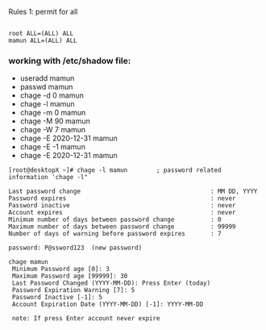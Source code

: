 Rules 1: permit for all
```visudo
```
```
root ALL=(ALL) ALL
mamun ALL=(ALL) ALL
```
### working with /etc/shadow file:
- useradd mamun
- passwd mamun
- chage -d 0 mamun
- chage -l mamun
- chage -m 0 mamun
- chage -M 90 mamun
- chage -W 7 mamun
- chage -E 2020-12-31 mamun
- chage -E -1 mamun
- chage -E 2020-12-31 mamun

```
[root@desktopX ~]# chage -l mamun        ; password related information 'chage -l" 

Last password change                                    : MM DD, YYYY
Password expires                                        : never
Password inactive                                       : never
Account expires                                         : never
Minimum number of days between password change          : 0
Maximum number of days between password change          : 99999
Number of days of warning before password expires       : 7

password: P@ssword123  (new password)
```
```
chage mamun
 Minimum Password age [0]: 3
 Maximum Password age [99999]: 30
 Last Password Changed (YYYY-MM-DD): Press Enter (today)
 Password Expiration Warning [7]: 5 
 Password Inactive [-1]: 5 
 Account Expiration Date (YYYY-MM-DD) [-1]: YYYY-MM-DD

 note: If press Enter account never expire 
 ```
